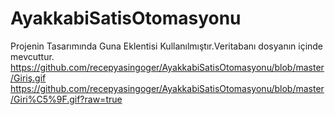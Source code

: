 # AyakkabiSatisOtomasyonu
Projenin Tasarımında Guna Eklentisi Kullanılmıştır.Veritabanı dosyanın içinde mevcuttur.
https://github.com/recepyasingoger/AyakkabiSatisOtomasyonu/blob/master/Giriş.gif
https://github.com/recepyasingoger/AyakkabiSatisOtomasyonu/blob/master/Giri%C5%9F.gif?raw=true
